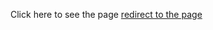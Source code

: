 Click here to see the page [redirect to the page](https://ak-hariharan.github.io/Recipe-Finder-Web-Application/)
